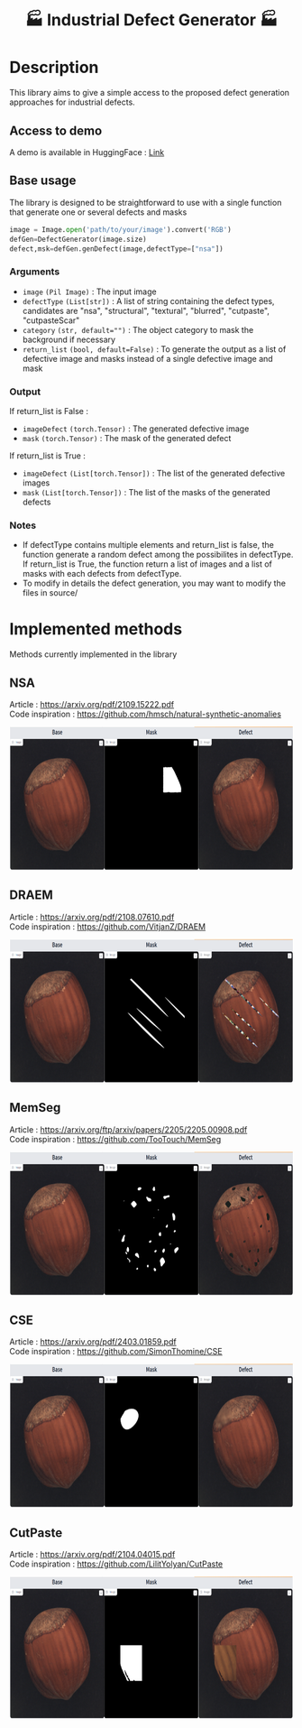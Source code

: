 <p align="center">
  <h1><center> &#127981; Industrial Defect Generator &#127981; </center></h1>
</p>

# Description
This library aims to give a simple access to the proposed defect generation approaches for industrial defects. 

## Access to demo 
A demo is available in HuggingFace : [Link](https://huggingface.co/spaces/SimTho/IndustrialDefects)

## Base usage 
The library is designed to be straightforward to use with a single function that generate one or several defects and masks
```python 
image = Image.open('path/to/your/image').convert('RGB')
defGen=DefectGenerator(image.size)
defect,msk=defGen.genDefect(image,defectType=["nsa"])
```


### Arguments

- `image` `(Pil Image)` : The input image 
- `defectType` `(List[str])` : A list of string containing the defect types, candidates are "nsa", "structural", "textural", "blurred", "cutpaste", "cutpasteScar"
- `category` `(str, default="")` : The object category to mask the background if necessary 
- `return_list` `(bool, default=False)` : To generate the output as a list of defective image and masks instead of a single defective image and mask

### Output
If return_list is False :
- `imageDefect` `(torch.Tensor)` : The generated defective image 
- `mask` `(torch.Tensor)` : The mask of the generated defect

If return_list is True : 
- `imageDefect` `(List[torch.Tensor])` : The list of the generated defective images 
- `mask` `(List[torch.Tensor])` : The list of the masks of the generated defects


### Notes 
- If defectType contains multiple elements and return_list is false, the function generate a random defect among the possibilites in defectType. If return_list is True, the function return a list of images and a list of masks with each defects from defectType.
- To modify in details the defect generation, you may want to modify the files in source/

# Implemented methods 
Methods currently implemented in the library 

## NSA
Article : https://arxiv.org/pdf/2109.15222.pdf  
Code inspiration : https://github.com/hmsch/natural-synthetic-anomalies  
<p align="left">
  <img width="700" height="254" src="images/Nsa.png">
</p>

## DRAEM
Article : https://arxiv.org/pdf/2108.07610.pdf  
Code inspiration : https://github.com/VitjanZ/DRAEM
<p align="left">
  <img width="700" height="254" src="images/Textural.png">
</p>

## MemSeg
Article : https://arxiv.org/ftp/arxiv/papers/2205/2205.00908.pdf  
Code inspiration : https://github.com/TooTouch/MemSeg
<p align="left">
  <img width="700" height="254" src="images/Structural.png">
</p>

## CSE
Article : https://arxiv.org/pdf/2403.01859.pdf  
Code inspiration : https://github.com/SimonThomine/CSE
<p align="left">
  <img width="700" height="254" src="images/Blurred.png">
</p>

## CutPaste
Article : https://arxiv.org/pdf/2104.04015.pdf  
Code inspiration : https://github.com/LilitYolyan/CutPaste
<p align="left">
  <img width="700" height="254" src="images/Cutpaste.png">
</p>